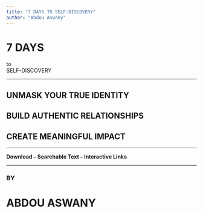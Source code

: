 ```yaml
---
title: "7 DAYS TO SELF-DISCOVERY"
author: "Abdou Aswany"
---
```


# 7 DAYS  
to  
SELF-DISCOVERY

---

## UNMASK YOUR TRUE IDENTITY  
## BUILD AUTHENTIC RELATIONSHIPS  
## CREATE MEANINGFUL IMPACT  

---

**Download – Searchable Text – Interactive Links**

---

### BY  
# ABDOU ASWANY
